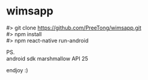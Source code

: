 # wimsapp

#> git clone https://github.com/PreeTong/wimsapp.git \
#> npm install\
#> npm react-native run-android

PS. \
android sdk marshmallow API 25

endjoy :)
